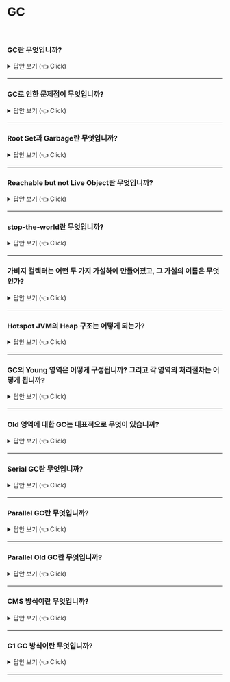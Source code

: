 # GC
<br>

### GC란 무엇입니까? 

<details>
   <summary> 답안 보기 (👈 Click)</summary>
<br />

+ 더 이상 참조되지 않는 객체를 모아서 정리하는 것을 의미합니다. 
   

[참고: JVM Performance Optimizing p.25]    
   
+ 본 절에서는 HotSpot JVM의 Garbage Collection에 대한 기본적인 동작 방식과 Internal한 내용이 포함되어 있다. <br>
  본문 내용을 통해 WAS의 Suspend 현상과 애플리케이션 Thread, Garbage Collection Thread 간의 경합에 대해 이해하고, <br> 
  나아가 특정 환경에 적합한 Garbage Collector를 선택할 수 있는 기본적인 지식을 제공할 목적이다. <br> 
   
  앞서 본 Garbage Collection에 대한 JVM Speculation을 부연 설명하자면, 이미 할당된 Memory는 Garbage Collection(이하 GC)에 의해 <br> 
  해제가 되는데 이 때 Garbage는 Heap과 Method Area에서 사용되지 않는 Object를 의미합니다. <br> 
  그리고 소스상의 close()는 Object 사용중지 의사표현일 뿐, Object를 Memory에서 삭제하겠다는 의미가 아닙니다. <br> 
  개발자는 System.GC()를 명시적으로 사용하여 GC를 발생시킬 수 있지만, 이 경우에는 Full GC가 발생합니다. <br> 
   
   
   
</details>

-----------------------

### GC로 인한 문제점이 무엇입니까? 

<details>
   <summary> 답안 보기 (👈 Click)</summary>
<br />

+ 더 이상 참조되지 않는 객체를 모아서 정리하는 것을 의미합니다. 
   

[참고: JVM Performance Optimizing p.25]    
   
+ GC라는 자동화 메커니즘으로 인해 프로그래머는 직접 Memory를 핸들링 할 필요가 없게 되었습니다. <br> 
  더불어 잘못된 Memory 접근으로 인한 Crash 현상의 소지도 없어지게 되었으니, 더 없이 편리한 기능이 아닐 수 없습니다. <br> 
  그러나 GC는 명시적인 Memory 해제보다 느리며, GC 순간 발생하는 Suspend Time으로 인해 다양한 문제를 야기시킵니다. <br> 
  시스템의 성격마다 Suspend Time 허용치는 각각 다르겠지만, GC 튜닝을 실시할 경우 통상 애플리케이션 최적화 이후(생성 오브젝트 최소화 등) <br> 
  본격적인 GC 튜닝을 진행합니다. <br>  
   

</details>

-----------------------

### Root Set과 Garbage란 무엇입니까? 

<details>
   <summary> 답안 보기 (👈 Click)</summary>
<br />

[참고: JVM Performance Optimizing p.26]    
   
+ Garbage Collection은 말 그대로 Garbage를 모으는 작업인데, 여기서 Garbage란 사용되지 않는 Object를 말합니다. <br>
  좀 더 명확히 설명하면 Object의 사용 여부는 Root Set과의 관계로 판단하게 되는데, <br> 
  Root Set에서 어떤 식으로든 Reference 관계가 있다면, Reachable Object라고 하며 <br>
  이를 현재 사용하고 있는 Object로 간주하게 됩니다. <br> 
   
  Root Set은 광의적 개념으로서 좀 더 구체적으로 말하면 아래와 같이 3가지 참조 형태를 통해 Reachable Object를 판별합니다. <br> 
  (1) Local Variable Section, Operand Stack에 Object의 Reference 정보가 있다면 Reachable Object이다. <br> 
  (2) Method Area에 로딩된 클래스 중 constant pool에 있는 Reference 정보를 토대로 Thread에서 직접 참조하진 않지만, <br> 
      constant pool을 통해 간접 link하고 있는 Object는 Reachable Object이다. <br> 
  (3) 아직 Memory에 남아 있으며 Native Method Area로 넘겨진 Object의 Reference가 JNI 형태로 참조 관계가 있는 Object는 <br>
      Reachable Object이다. <br> 
   
  위의 3가지 경우를 제외하면 모두 GC 대상이 됩니다. <br>   
   
</details>

-----------------------

### Reachable but not Live Object란 무엇입니까? 

<details>
   <summary> 답안 보기 (👈 Click)</summary>
<br />

[참고: JVM Performance Optimizing p.27]    
   
+ 
   ```
   import java.util.*;
   class Main{
         public static void main(String[] args){
                Leak lk = new Leak();
                for(int a=0; a<9000000; a++){
                      lk.addList(a);
                      lk.removeStr(a);                    
                }
         }
   }
                                        
                                        
   class Leak{
       ArrayList lst = new ArrayList();
       public void addList(int a){
             lst.add("가나다라마바사아자차카타파하" + a);                                
       }
       public void removeStr(int i){
             Object obj = lst.get(i);
             obj = null;                           
       }                
   }
   ```
                                        
   이 샘플 소스는 Collection 객체인 ArrayList에 String Object를 넣고 바로 제거하려는 의도로 만들어진 코드입니다. <br> 
   제거하기 위해 만들어진 removeStr() 메소드가 Object Reference 변수를 찾아 null로 치환하는 방식을 사용하였습니다. <br> 
   
   그러나 이 소스를 컴파일하여 실행하면 OutOfMemoryException이 발생하여 프로그램이 비정상 종료하게 됩니다. <br> 
   그 이유는 obj로 받은 것은 String 객체가 아니라 String 객체로 접근하는 Reference 값이기 때문입니다 <br>
   
   주민등록이 말소되었다고 사람 자체가 없어지지 않는 것과 마찬가지로 Reference가 null로 치환되었다고 해서 <br>
   ArrayList에 들어가 있는 String 객체가 사라지지 않게 됩니다. <br> 
   하지만 이 String 객체는 이제 사용되지 않을 것입니다. <br> 
   이것이 바로 "Reachable but not Live" 객체인 것입니다. <br> 
   이러한 객체가 많아지면 우리는 Heap에 Memory Leak이 발생했다고 표현합니다. <br> 
</details>

-----------------------


### stop-the-world란 무엇입니까? 

<details>
   <summary> 답안 보기 (👈 Click)</summary>
<br />
[참고: https://d2.naver.com/helloworld/1329] 
   
+ stop-the-world란, GC를 실행하기 위해 JVM이 애플리케이션 실행을 멈추는 것을 의미합니다. <br>
  stop-the-world가 발생하면 GC를 실행하는 쓰레드를 제외한 나머지 쓰레드는 모두 작업을 멈춥니다. <br>
  GC 작업을 완료한 이후에야 중단했던 작업을 다시 시작합니다. <br> 
  어떤 GC 알고리즘을 사용하더라도 stop-the-world는 발생합니다. <br>
  대개의 경우 GC 튜닝이란 이 stop-the-world 시간을 줄이는 것입니다.  
</details>

-----------------------

### 가비지 컬렉터는 어떤 두 가지 가설하에 만들어졌고, 그 가설의 이름은 무엇인가? 

<details>
   <summary> 답안 보기 (👈 Click)</summary>
<br />
[참고: https://d2.naver.com/helloworld/1329] 
   
+ (1) 대부분의 객체는 금방 접근 불가능 상태(unreachable)가 됩니다. <br>
  (2) 오래된 객체에서 젊은 객체로의 참조는 아주 적게 존재합니다. <br>
  이러한 가설을 'weak generational hypothesis'라고 합니다. <br>
  이 가설의 장점을 최대한 살리기 위해서 HotSpot JVM에서는 크게 2개로 물리적 공간을 나누었습니다. <br>
  둘로 나눈 공간이 Young 영역과 Old영역입니다. <br> 
</details>

-----------------------

### Hotspot JVM의 Heap 구조는 어떻게 되는가? 

<details>
   <summary> 답안 보기 (👈 Click)</summary>
<br />
[참고: JVM Performance Optimizing p.20~21] 
   
+ HotSpot JVM의 Heap 구조에 대해 알아보고자 한다. <br> 
  HotSpot JVM은 익히 알려져 있듯이 크게 Young Generation과 Old Generation으로 나누어져 있다. <br> 
  
  Young Generation은 Eden 영역과 Survivor 영역으로 구성되는데, <br> 
  Eden 영역은 Object가 Heap에 최초로 할당되는 장소이며, Eden 영역이 꽉 차게 되면 Object의 참조 여부를 따져 <br> 
  만약 참조가 되어 있는 Live Object이며 Survivor 영역으로 넘기고, 참조가 끊어진 Garbage Object이면 그냥 남겨 놓는다. <br> 
  모든 Live Object가 Survivor 영역으로 넘어가면 Eden 영역을 모두 청소(Scanvenge)한다. <br> 
   
  Survivor 영역은 말 그대로 Eden 영역에서 살아남은 Object들이 잠시 머무르는 곳이다. <br> 
  이 Survivor 영역은 두 개로 구성되는데(Survivor1, Survivor2) Live Object를 대피시킬 때는, 하나의 Survivor 영역만 사용하게 된다. <br> 
  이러한 전반의 과정을 Minor GC라고 한다. <br> 
  자세한 사항은 Garbage Collection 부분에서 상세히 다루기로 한다. <br> 
   
  Young Generation에서 Live Object로 오래 살아남아 성숙된 Object는 Old Generation으로 이동하게 된다. <br> 
  여기서 성숙된 Object란 의미는 애플리케이션에서 특정 회수 이상 참조되어 기준 Age를 초과한 Object를 말한다. <br> 
  
  Old Generation 영역은 새로 Heap에 할당되는 Object가 들어오는 것이 아니라, <br> 
  비교적 오랫동안 참조가 되어 이용되고 있고, 앞으로도 계속 사용될 확률이 높은 Object들을 저장하는 영역이다. <br> 
  이러한 Promotion 과정 중 Old Generation의 메모리도 충분하지 않으면 해당 영역에도 GC가 발생하는데 <br>
  이를 가리켜 Full GC(Major GC)라고 한다. <br> 
   
  Perm 영역은 보통 Class의 Meta 정보나 Method의 Meta 정보, STatic 변수와 상수 정보들이 저장되는 공간으로 <br> 
  흔히 메타데이터 저장 영역이라고도 한다. <br> 
  이 영역은 Java 8 부터는 Native 영역으로 이동하여 Metaspace 영역으로 변경되었다. <br>
  (다만, 기존 Perm 영역에 존재하던 Static Object는 Heap 영역으로 옮겨져서 GC의 대상이 최대한 될 수 있도록 하였다.) <br> 
   
  현재 가장 많이 사용중인 Java 7과 최신 Java8의 구조적인 측면에서 변경 사항을 중심으로 좀 더 비교 설명하고자 한다. <br> 
  
  최근 Java 8에서 JVM 메모리 구조적인 개선 사항으로 Perm 영역이 아닌 Metaspace 영역으로 전환되고, 기존 Perm 영역은 사라지게 되었다. <br> 
  Metaspace 영역은 Heap이 아닌 Native 메모리 영역으로 취급하게 된다. <br>
  (Heap 영역은 JVM에 의해 관리된 영역이며, Native 메모리는 OS레벨에서 관리하는 영역으로 구분된다.) <br> 
  Metaspace가 Native 메모리를 이용함으로써 개발자는 영역 확보의 상한을 크게 의식할 필요가 없어지게 되었다. <br>  
  
   
</details>

-----------------------


### GC의 Young 영역은 어떻게 구성됩니까? 그리고 각 영역의 처리절차는 어떻게 됩니까?

<details>
   <summary> 답안 보기 (👈 Click)</summary>
<br />
[참고: https://d2.naver.com/helloworld/1329] 
   
+ Young 영역은 3개의 영역으로 나뉘는데, 하나의 Eden 영역과 두 개의 Survivor 영역으로 나뉩니다. <br> 
  각 영역의 처리절차를 순서에 따라 기술하면 다음과 같습니다. <br> 
  
  1) 새로 생성한 대부분의 객체는 Eden 영역에 위치합니다. <br> 
  2) Eden 영역에서 GC가 한 번 발생한 후, 살아남은 객체는 Survivor 영역 중 하나로 이동합니다. <br> 
  3) Eden 영역에서 GC가 발생하면, 이미 살아남은 객체가 존재하는 Survivor 영역으로 객체가 계속 쌓입니다. <br> 
  4) 하나의 Survivor 영역이 가득 차게 되면, 그 중에서 살아남은 객체를 다른 Survivor 영역으로 이동합니다. <br> 
     그리고 가득찬 Survivor 영역은 아무 데이터도 없는 상태가 됩니다 <br>
  5) 이 과정을 반복하다가 계속해서 살아 남아 있는 객체는 Old 영역으로 이동합니다. 
  
  이 절차를 확인해보면 알겠지만, Survivor 영역 중 한 영역은 반드시 비어 있는 상태로 남아 있어야 합니다. <br> 
  만약 두 Survivor 영역에 모두 데이터가 존재하거나, 두 영역 모두 사용량이 0이라면, <br>
  여러분의 시스템은 정상적인 상황이 아니라고 생각하면 됩니다. 
</details>

-----------------------


### Old 영역에 대한 GC는 대표적으로 무엇이 있습니까?

<details>
   <summary> 답안 보기 (👈 Click)</summary>
<br />
[참고: https://d2.naver.com/helloworld/1329] 
   
+ Serial GC, Parellel GC, Parellel Old GC, CMS(Concurrent Mark&Sweep) GC, G1 GC가 있습니다. 
</details>

-----------------------

### Serial GC란 무엇입니까?

<details>
   <summary> 답안 보기 (👈 Click)</summary>
<br />
[참고: https://d2.naver.com/helloworld/1329] 
   
+ Serial GC는 Young 영역에서의 GC는 앞 절에서 설명한 방식을 사용합니다. <br> 
  Old 영역의 GC는 mark-sweep-compact라는 알고리즘을 사용합니다. <br> 
  이 알고리즘의 첫 단계는 Old 영역에 살아 있는 객체를 식별(Mark)하는 것입니다. <br> 
  그 다음에는 힙(heap)의 앞 부분부터 확인하여 살아 있는 것만 남깁니다. (Sweep) <br>
  마지막 단계에서는 각 객체들이 연속되게 쌓이도록 <br>
  힙의 가장 앞부분부터 채워서 객체가 존재하는 부분과 객체가 없는 부분으로 나눕니다. <br> 
  
  Serial GC는 적은 메모리와 CPU 코어 개수가 적을 때 적합한 방식입니다. <br> 
</details>

-----------------------

### Parallel GC란 무엇입니까?

<details>
   <summary> 답안 보기 (👈 Click)</summary>
<br />
[참고: https://d2.naver.com/helloworld/1329] 
   
+ Parallel GC는 Serial GC와 기본적인 알고리즘은 같습니다. <br> 
  그러나 Serial GC는 GC를 처리하는 스레드가 하나인 것에 비해, <br> 
  Parallel GC는 GC를 처리하는 쓰레드가 여러 개 입니다. <br> 
  그렇기 때문에 Parallel GC는 메모리가 충분하고, 코어의 개수가 많을 때 유리합니다. <br> 
  Parallel GC는 Throughput GC라고도 부릅니다. 
  
</details>

-----------------------

### Parallel Old GC란 무엇입니까?

<details>
   <summary> 답안 보기 (👈 Click)</summary>
<br />
[참고: https://d2.naver.com/helloworld/1329] 
   
+ Parallel Old GC는 JDK 5 update 6부터 제공한 GC 방식입니다. <br> 
  앞서 설명한 Parallel GC와 비교하여 Old 영역의 GC 알고리즘만 다릅니다. <br>
  이 방식은 Mark-Summary-Compaction 단계를 거칩니다. <br> 
  
  Summary 단계는 앞서 GC를 수행한 영역에 대해서 별도로 살아 있는 객체를 식별한다는 점에서 <br> 
  Mark-Sweep-Compaction 알고리즘의 Sweep 단계와 다르며,약간 더 복잡한 단계를 거칩니다. <br> 
</details>

-----------------------

### CMS 방식이란 무엇입니까?

<details>
   <summary> 답안 보기 (👈 Click)</summary>
<br />
[참고: https://d2.naver.com/helloworld/1329] 
  ![image](https://user-images.githubusercontent.com/8718430/205602525-ef16ef0b-2740-40b0-b769-00bb779e26c0.png)

+ CMS GC는 초기 Initial Mark 단계에서는 클래스 로더에서 가장 가까운 객체 중 살아 있는 객체만 찾는 것으로 끝냅니다. <br> 
  따라서 멈추는 시간은 매우 짤습니다. <br>
  그리고 Concurrent Mark 단계에서는 방금 살아있다고 확인한 객체에서 참조하고 있는 객체들을 따라가면서 확인한다. <br> 
  이 단계의 특징은 다른 스레드가 실행 중인 상태에서 동시에 진행된다는 것이다. <br> 
  
  그 다음 Remark 단계에서는 Concurrent Mark 단계에서 새로 추가되거나 참조가 끊긴 객체를 확인한다. <br> 
  마지막으로 Concurrent Sweep 단계에서는 쓰레기를 정리하는 작업을 실행한다. <br> 
  이 작업도 다른 스레드가 실행되고 있는 상황에서 진행한다. <br> 
  
  이러한 단계로 진행되는 GC 방식이기 때문에 stop-the-world 시간이 매우 짧다. <br> 
  모든 애플리케이션의 응답 속도가 매우 중요할 때, CMS GC를 사용하며, Low Latency GC라고도 부른다. <br> 
  
  그런데 CMS GC는 stop-the-world 시간이 짧다는 장점에 반해 다음과 같은 단점이 존재한다. <br> 
  (1) 다른 GC 방식보다 메모리와 CPU를 더 많이 사용한다. 
  (2) Compaction 단계가 기본적으로 제공되지 않는다. 
  
  따라서 CMS GC를 사용할 때에는 신중히 검토한 후에 사용해야 한다. <br> 
  그리고 조각난 메모리가 많아 Compaction 작업을 실행하면 <br> 
  다른 GC 방식의 stop-the-world 시간보다 stop-the-world 시간이 더 길기 때문에 <br>
  Compaction 작업이 얼마나 자주, 오랫동안 수행되는지 확인해야 한다. 
</details>

-----------------------


### G1 GC 방식이란 무엇입니까?

<details>
   <summary> 답안 보기 (👈 Click)</summary>
<br />
[참고: https://d2.naver.com/helloworld/1329] 
  ![image](https://user-images.githubusercontent.com/8718430/205602525-ef16ef0b-2740-40b0-b769-00bb779e26c0.png)

+ G1 GC는 바둑판의 각 영역에 객체를 할당하고 GC를 실행한다. <br> 
  그러다가, 해당 영역이 꽉 차면 다른 영역에서 객체를 할당하고 GC를 실행한다. <br> 
  즉, 지금까지 설명한 Young의 세 가지 영역에서 데이터가 Old영역으로 이동하는 단계가 <br>
  사라진 GC 방식이라고 이해하면 된다. <br>
  G1 GC는 장기적으로 말도 많고 탈도 많은 CMS GC를 대체하기 위해서 만들어졌다. <br> 
  
  G1 GC의 가장 큰 장점은 성능이다. 지금까지 설명한 어떤 GC 방식보다도 빠르다. 
</details>

-----------------------
